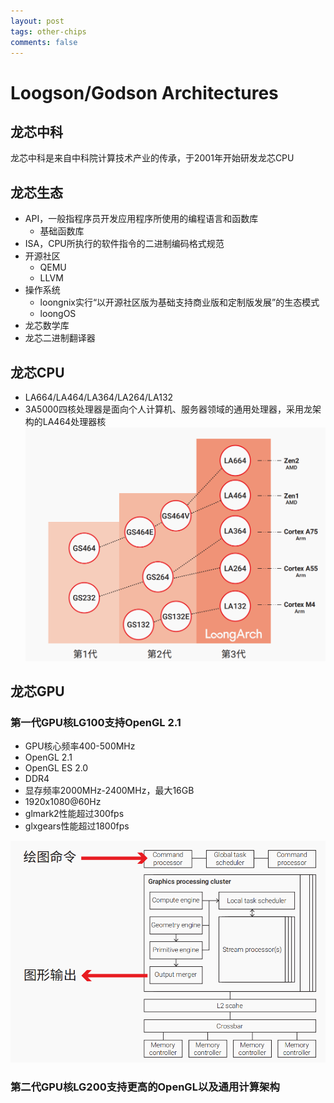 ```yaml
---
layout: post
tags: other-chips
comments: false
---
```


# Loogson/Godson Architectures

## 龙芯中科

龙芯中科是来自中科院计算技术产业的传承，于2001年开始研发龙芯CPU

## 龙芯生态

- API，一般指程序员开发应用程序所使用的编程语言和函数库
  - 基础函数库
- ISA，CPU所执行的软件指令的二进制编码格式规范
- 开源社区
  - QEMU
  - LLVM
- 操作系统
  - loongnix实行“以开源社区版为基础支持商业版和定制版发展”的生态模式
  - loongOS
- 龙芯数学库
- 龙芯二进制翻译器

## 龙芯CPU

- LA664/LA464/LA364/LA264/LA132
- 3A5000四核处理器是面向个人计算机、服务器领域的通用处理器，采用龙架构的LA464处理器核
![龙芯系列IP演进过程](/assets/Loong-cpu.png)

## 龙芯GPU

### 第一代GPU核LG100支持OpenGL 2.1

- GPU核心频率400-500MHz
- OpenGL 2.1
- OpenGL ES 2.0
- DDR4
- 显存频率2000MHz-2400MHz，最大16GB
- 1920x1080@60Hz
- glmark2性能超过300fps
- glxgears性能超过1800fps

![LG100](/assets/LG100.png)

### 第二代GPU核LG200支持更高的OpenGL以及通用计算架构
